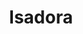 ---
title: "Isadora"
url: /ciudad-autonoma-de-buenos-aires/isadora-avenida-triunvirato/
shop: ropa
---